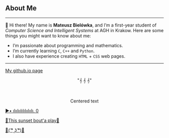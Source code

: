 ## About Me
---
👋 Hi there! My name is **Mateusz Bielówka**, and I’m a first-year student of *Computer Science and Intelligent Systems* at AGH in Krakow. Here are some things you might want to know about me:

- I’m passionate about programming and mathematics.
- I’m currently learning  `C`, `C++` and `Python`.
- I also have experience creating `HTML` + `CSS` web pages.
 ---
[My github.io page](https://mateuszbielowka.github.io/)
</br>
<center>"𝄞 𝄞 𝄞"</center>  </br> </br>
<p style="text-align: center;"> Centered text </p>

[▶• ılıılıılılılıılıılı. 0](https://www.youtube.com/watch?v=h8O93JyYve0)

[🎺This sunset bout'a play🎺](https://www.youtube.com/watch?v=ElDX1hHg-4g&t=0s)

[🎷( ͡° ͜ʖ ͡°)🎷](https://youtu.be/uAxXZFBlVw8?si=yZwhJe4VBDQf_uuo)
